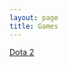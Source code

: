 ```yaml
---
layout: page
title: Games
---
```


[Dota 2](https://karlcxu.github.io/KarlChoiReviews/2013/07/13/Dota-2.html)
